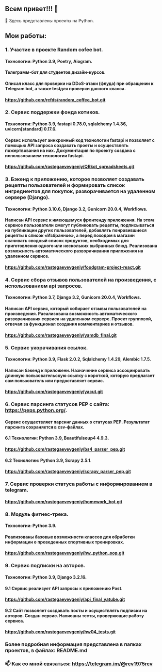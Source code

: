 ## Всем привет!!! 👋
👯 Здесь представлены проекты на Python.

## Мои работы:

### 1. Участие в проекте Random cofee bot.
#### Технологии: Python 3.9, Poetry, Aiogram.
#### Телеграмм-бот для студентов дизайн-курсов.
#### Описал класс для проверки на DDoS-атаки (флуда) при обращении к Telegram bot, а также testдля проверки данного класса.  
#### https://github.com/rcfds/random_coffee_bot.git
  
### 2. Сервис поддержки фонда котиков.
#### Технологии: Python 3.9, fastapi 0.78.0, sqlalchemy 1.4.36, uvicorn[standard] 0.17.6.
#### Сервис использует аинхронный код технологии fastapi и позволяет с помощью API запроса создавать проеты и осуществлять пожертвования на них. Документация по проекту создана с использованием технологии fastapi.
#### https://github.com/rastegaevevgeniy/QRkot_spreadsheets.git

### 3. Бэкенд к приложению, которое позволяет создавать рецепты пользователей и формировать список ингредиентов для покупок, разворачивается на удаленном сервере (Django).
#### Технологии: Python 3.10.6, Django 3.2, Gunicorn 20.0.4, Workflows.
#### Написан API сервис к имеющемуся фронтенду приложения. На этом сервисе пользователи смогут публиковать рецепты, подписываться на публикации других пользователей, добавлять понравившиеся рецепты в список «Избранное», а перед походом в магазин скачивать сводный список продуктов, необходимых для приготовления одного или нескольких выбранных блюд. Реализована возможность автоматического разворачивания приложения на удаленном сервисе.
#### https://github.com/rastegaevevgeniy/foodgram-project-react.git

### 4. Сервис сбора отзывов пользователей на произведения, с использованием api запросов.
#### Технологии: Python 3.7, Django 3.2, Gunicorn 20.0.4, Workflows.
#### Написан API сервис, который собирает отзывы пользователей на произведения. Раеализована возможность автоматического разворачивания сервиса на удаленном сервере. Проект групповой, отвечал за функционал создания комментариев и отзывов.
#### https://github.com/rastegaevevgeniy/yamdb_final.git

### 5. Сервис укорачивания ссылок.
#### Технологии: Python 3.9, Flask 2.0.2, Sqlalchemy 1.4.29, Alembic 1.7.5.
#### Написан бэкенд к приложени. Назначение сервиса ассоциировать длинную пользовательскую ссылку с короткой, которую предлагает сам пользователь или предоставляет сервис.
#### https://github.com/rastegaevevgeniy/yacut.git

### 6. Сервис парсинга статусов PEP с сайта: https://peps.python.org/.
#### Сервис осуществляет парсинг данных о статусах PEP. Результатат парсинга сохраняется в csv-файлах. 

#### 6.1 Технологии: Python 3.9, Beautifulsoup4 4.9.3.
#### https://github.com/rastegaevevgeniy/bs4_parser_pep.git

#### 6.2 Технологии: Python 3.9, Scrapy 2.5.1.
#### https://github.com/rastegaevevgeniy/scrapy_parser_pep.git

### 7. Сервис проверки статуса работы с информированием в telegram.
#### https://github.com/rastegaevevgeniy/homework_bot.git

### 8. Модуль фитнес-трека.
#### Технологии: Python 3.9.
#### Реализованы базовые возможности классов для обработки информации о проведенных спортивных тренировках.
#### https://github.com/rastegaevevgeniy/hw_python_oop.git

### 9. Сервис подписки на авторов.
#### Технологии: Python 3.9, Django 3.2.16.

#### 9.1 Сервис реализует API запросы к приложению Post.
#### https://github.com/rastegaevevgeniy/api_final_yatube.git

#### 9.2 Сайт позволяет создавать посты и осуществлять подписки на авторов. Создан сервис. Написаны тесты, проверяющие работу сервиса.
#### https://github.com/rastegaevevgeniy/hw04_tests.git

### Более подробная информация представлена в папках проектов, в файлах: README.md

### 📫 Как со мной связаться: https://telegram.im/@rev1975rev 
